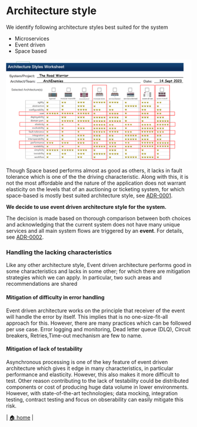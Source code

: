 # Architecture style

We identify following architecture styles best suited for the system

- Microservices
- Event driven
- Space based

![](/doc/arch-style-evaulation.png)

Though Space based performs almost as good as others, it lacks in fault tolerance which is one of the the driving characteristic. Along with this, it is not the most affordable and the nature of the application does not warrant elasticity on the levels that of an auctioning or ticketing system, for which space-based is mostly best suited architecture style, see [ADR-0001](/doc/adr/0001-arch-style-space-based.md).  

**We decide to use **event driven** architecture style for the system.**

The decision is made based on thorough comparison between both choices and acknowledging that the current system does not have many unique services and all main system flows are triggered by an **event**. For details, see [ADR-0002](/doc/adr/0002-arch-style-microservices-vs-event-driven.md).

### Handling the lacking characteristics

Like any other architecture style, Event driven architecture performs good in some characteristics and lacks in some other; for which there are mitigation strategies which we can apply. In particular, two such areas and recommendations are shared 

#### Mitigation of difficulty in error handling
Event driven architecture works on the principle that receiver of the event will handle the error by itself. This implies that is no one-size-fit-all approach for this. However, there are many practices which can be followed per use case. Error logging and monitoring, Dead letter queue (DLQ), Circuit breakers, Retries,Time-out mechanism are few to name.   

#### Mitigation of lack of testability
Asynchronous processing is one of the key feature of event driven architecture which gives it edge in many characteristics, in particular performance and elasticity. However, this also makes it more difficult to test. Other reason contributing to the lack of testability could be distributed components or cost of producing huge data volume in lower environments. However, with state-of-the-art technologies; data mocking, integration testing, contract testing and focus on obserability can easily mitigate this risk.

| [🏠 home](../../README.md#architecture-modeling-c4) |

